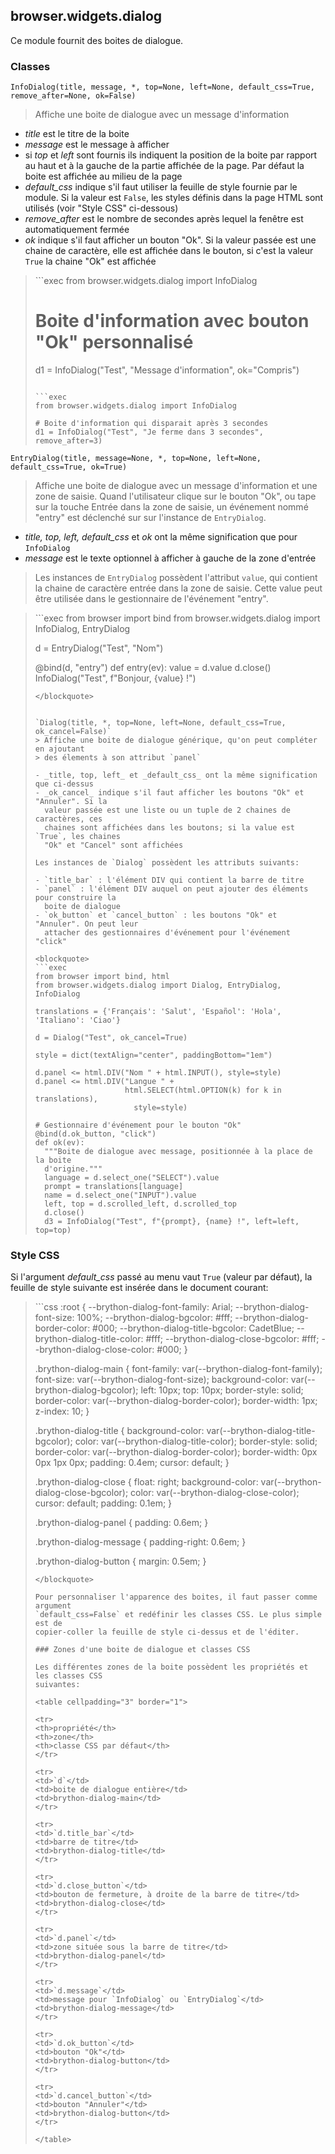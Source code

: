 browser.widgets.dialog
----------------------

Ce module fournit des boites de dialogue.

### Classes

`InfoDialog(title, message, *, top=None, left=None, default_css=True, remove_after=None, ok=False)`
> Affiche une boite de dialogue avec un message d'information

- _title_ est le titre de la boite
- _message_ est le message à afficher
- si _top_ et _left_ sont fournis ils indiquent la position de la
  boite par rapport au haut et à la gauche de la partie affichée de la page.
  Par défaut la boite est affichée au milieu de la page
- _default_css_ indique s'il faut utiliser la feuille de style fournie par le
  module. Si la valeur est `False`, les styles définis dans la page HTML sont
  utilisés (voir "Style CSS" ci-dessous)
- _remove_after_ est le nombre de secondes après lequel la fenêtre est
  automatiquement fermée
- _ok_ indique s'il faut afficher un bouton "Ok". Si la valeur passée est
  une chaine de caractère, elle est affichée dans le bouton, si c'est la
  valeur `True` la chaine "Ok" est affichée

<blockquote>
```exec
from browser.widgets.dialog import InfoDialog

# Boite d'information avec bouton "Ok" personnalisé
d1 = InfoDialog("Test", "Message d'information", ok="Compris")
```

```exec
from browser.widgets.dialog import InfoDialog

# Boite d'information qui disparait après 3 secondes
d1 = InfoDialog("Test", "Je ferme dans 3 secondes", remove_after=3)
```
</blockquote>


`EntryDialog(title, message=None, *, top=None, left=None, default_css=True, ok=True)`
> Affiche une boite de dialogue avec un message d'information et une zone de
> saisie.
> Quand l'utilisateur clique sur le bouton "Ok", ou tape sur la touche Entrée
> dans la zone de saisie, un événement nommé "entry" est déclenché sur
> sur l'instance de `EntryDialog`.

- _title, top, left, default_css_ et _ok_ ont la même signification que pour 
  `InfoDialog`
- _message_ est le texte optionnel à afficher à gauche de la zone d'entrée

> Les instances de `EntryDialog` possèdent l'attribut `value`, qui contient la
> chaine de caractère entrée dans la zone de saisie. Cette value peut être
> utilisée dans le gestionnaire de l'événement "entry".

<blockquote>
```exec
from browser import bind
from browser.widgets.dialog import InfoDialog, EntryDialog

d = EntryDialog("Test", "Nom")

@bind(d, "entry")
def entry(ev):
  value = d.value
  d.close()
  InfoDialog("Test", f"Bonjour, {value} !")
```
</blockquote>


`Dialog(title, *, top=None, left=None, default_css=True, ok_cancel=False)`
> Affiche une boite de dialogue générique, qu'on peut compléter en ajoutant
> des élements à son attribut `panel`

- _title, top, left_ et _default_css_ ont la même signification que ci-dessus
- _ok_cancel_ indique s'il faut afficher les boutons "Ok" et "Annuler". Si la
  valeur passée est une liste ou un tuple de 2 chaines de caractères, ces
  chaines sont affichées dans les boutons; si la value est `True`, les chaines
  "Ok" et "Cancel" sont affichées

Les instances de `Dialog` possèdent les attributs suivants:

- `title_bar` : l'élément DIV qui contient la barre de titre
- `panel` : l'élément DIV auquel on peut ajouter des éléments pour construire la
  boite de dialogue
- `ok_button` et `cancel_button` : les boutons "Ok" et "Annuler". On peut leur
  attacher des gestionnaires d'événement pour l'événement "click"

<blockquote>
```exec
from browser import bind, html
from browser.widgets.dialog import Dialog, EntryDialog, InfoDialog

translations = {'Français': 'Salut', 'Español': 'Hola', 'Italiano': 'Ciao'}

d = Dialog("Test", ok_cancel=True)

style = dict(textAlign="center", paddingBottom="1em")

d.panel <= html.DIV("Nom " + html.INPUT(), style=style)
d.panel <= html.DIV("Langue " +
                    html.SELECT(html.OPTION(k) for k in translations),
                      style=style)

# Gestionnaire d'événement pour le bouton "Ok"
@bind(d.ok_button, "click")
def ok(ev):
  """Boite de dialogue avec message, positionnée à la place de la boite
  d'origine."""
  language = d.select_one("SELECT").value
  prompt = translations[language]
  name = d.select_one("INPUT").value
  left, top = d.scrolled_left, d.scrolled_top
  d.close()
  d3 = InfoDialog("Test", f"{prompt}, {name} !", left=left, top=top)
```
</blockquote>

### Style CSS

Si l'argument _default_css_ passé au menu vaut `True` (valeur par défaut), la
feuille de style suivante est insérée dans le document courant:

<blockquote>
```css
:root {
    --brython-dialog-font-family: Arial;
    --brython-dialog-font-size: 100%;
    --brython-dialog-bgcolor: #fff;
    --brython-dialog-border-color: #000;
    --brython-dialog-title-bgcolor: CadetBlue;
    --brython-dialog-title-color: #fff;
    --brython-dialog-close-bgcolor: #fff;
    --brython-dialog-close-color: #000;
}

.brython-dialog-main {
    font-family: var(--brython-dialog-font-family);
    font-size: var(--brython-dialog-font-size);
    background-color: var(--brython-dialog-bgcolor);
    left: 10px;
    top: 10px;
    border-style: solid;
    border-color: var(--brython-dialog-border-color);
    border-width: 1px;
    z-index: 10;
}

.brython-dialog-title {
    background-color: var(--brython-dialog-title-bgcolor);
    color: var(--brython-dialog-title-color);
    border-style: solid;
    border-color: var(--brython-dialog-border-color);
    border-width: 0px 0px 1px 0px;
    padding: 0.4em;
    cursor: default;
}

.brython-dialog-close {
    float: right;
    background-color: var(--brython-dialog-close-bgcolor);
    color: var(--brython-dialog-close-color);
    cursor: default;
    padding: 0.1em;
}

.brython-dialog-panel {
    padding: 0.6em;
}

.brython-dialog-message {
    padding-right: 0.6em;
}

.brython-dialog-button {
    margin: 0.5em;
}
```
</blockquote>

Pour personnaliser l'apparence des boites, il faut passer comme argument
`default_css=False` et redéfinir les classes CSS. Le plus simple est de
copier-coller la feuille de style ci-dessus et de l'éditer.

### Zones d'une boite de dialogue et classes CSS

Les différentes zones de la boite possèdent les propriétés et les classes CSS
suivantes:

<table cellpadding="3" border="1">

<tr>
<th>propriété</th>
<th>zone</th>
<th>classe CSS par défaut</th>
</tr>

<tr>
<td>`d`</td>
<td>boite de dialogue entière</td>
<td>brython-dialog-main</td>
</tr>

<tr>
<td>`d.title_bar`</td>
<td>barre de titre</td>
<td>brython-dialog-title</td>
</tr>

<tr>
<td>`d.close_button`</td>
<td>bouton de fermeture, à droite de la barre de titre</td>
<td>brython-dialog-close</td>
</tr>

<tr>
<td>`d.panel`</td>
<td>zone située sous la barre de titre</td>
<td>brython-dialog-panel</td>
</tr>

<tr>
<td>`d.message`</td>
<td>message pour `InfoDialog` ou `EntryDialog`</td>
<td>brython-dialog-message</td>
</tr>

<tr>
<td>`d.ok_button`</td>
<td>bouton "Ok"</td>
<td>brython-dialog-button</td>
</tr>

<tr>
<td>`d.cancel_button`</td>
<td>bouton "Annuler"</td>
<td>brython-dialog-button</td>
</tr>

</table>
